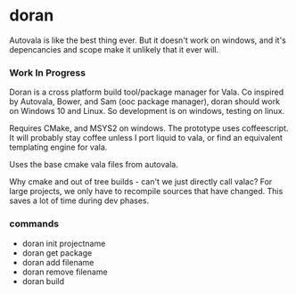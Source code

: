 # doran

Autovala is like the best thing ever. But it doesn't work on windows, and it's depencancies and scope make it unlikely that it ever will.

### Work In Progress

Doran is a cross platform build tool/package manager for Vala. Co inspired by Autovala, Bower, and Sam (ooc package manager), doran should work on Windows 10 and Linux. So development is on windows, testing on linux.

Requires CMake, and MSYS2 on windows. The prototype uses coffeescript. It will probably stay coffee unless I port liquid to vala, or find an equivalent templating engine for vala.

Uses the base cmake vala files from autovala.

Why cmake and out of tree builds - can't we just directly call valac? For large projects, we only have to recompile sources that have changed. This saves a lot of time during dev phases.

### commands
 * doran init projectname
 * doran get package
 * doran add filename
 * doran remove filename
 * doran build

